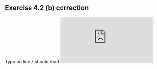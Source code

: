 ## Exercise 4.2 (b) correction

Typo on line 7 should read ![equation](https://latex.codecogs.com/gif.latex?X%5E%7B%5Cast%20T%7DY%20%3D%20%5Cbegin%7Bbmatrix%7D%201%5ET%5C%5C%20x_1%5ET%5C%5C%20...%5C%5C%20x_p%5ET%20%5Cend%7Bbmatrix%7D)

